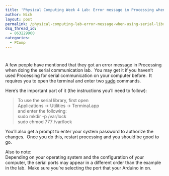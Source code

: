 ```yaml
---
title: 'Physical Computing Week 4 Lab: Error message in Processing when using serial library?'
author: Nick
layout: post
permalink: /physical-computing-lab-error-message-when-using-serial-library/
dsq_thread_id:
  - 863229960
categories:
  - PComp
---
```

# 

A few people have mentioned that they got an error message in Processing when doing the serial communication lab.  You may get it if you haven’t used Processing for serial communication on your computer before.  It requires you to open the terminal and enter two [sudo][1] commands.

 [1]: http://en.wikipedia.org/wiki/Sudo

Here’s the important part of it (the instructions you’ll need to follow):

> To use the serial library, first open  
> Applications -> Utilities -> Terminal.app  
> and enter the following:  
> sudo mkdir -p /var/lock  
> sudo chmod 777 /var/lock

You’ll also get a prompt to enter your system password to authorize the changes.  Once you do this, restart processing and you should be good to go.

Also to note:  
Depending on your operating system and the configuration of your computer, the serial ports may appear in a different order than the example in the lab.  Make sure you’re selecting the port that your Arduino in on.

 